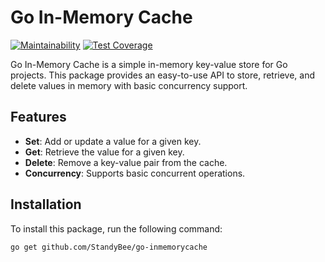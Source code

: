 # Go In-Memory Cache
[![Maintainability](https://api.codeclimate.com/v1/badges/453ffec79ebc2b587622/maintainability)](https://codeclimate.com/github/StandyBee/go-inmemorycache/maintainability)
[![Test Coverage](https://api.codeclimate.com/v1/badges/453ffec79ebc2b587622/test_coverage)](https://codeclimate.com/github/StandyBee/go-inmemorycache/test_coverage)

Go In-Memory Cache is a simple in-memory key-value store for Go projects. This package provides an easy-to-use API to store, retrieve, and delete values in memory with basic concurrency support.

## Features

- **Set**: Add or update a value for a given key.
- **Get**: Retrieve the value for a given key.
- **Delete**: Remove a key-value pair from the cache.
- **Concurrency**: Supports basic concurrent operations.

## Installation

To install this package, run the following command:

```bash
go get github.com/StandyBee/go-inmemorycache